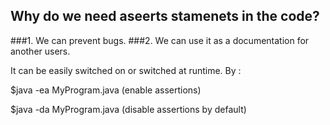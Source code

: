 ## Why do we need aseerts stamenets in the code?

###1. We can prevent bugs.
###2. We can use it as a documentation for another users.

It can be easily switched on or switched at runtime. By :

$java -ea MyProgram.java (enable assertions)

$java -da MyProgram.java (disable assertions by default)